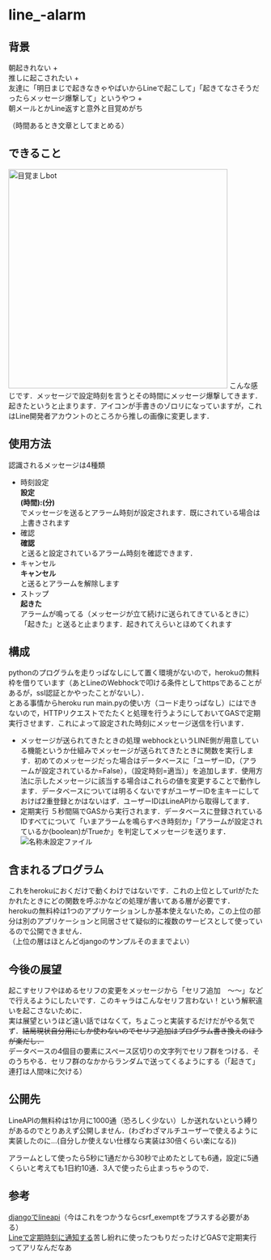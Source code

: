 # line_-alarm

## 背景
朝起きれない +  
推しに起こされたい +    
友達に「明日まじで起きなきゃやばいからLineで起こして」「起きてなさそうだったらメッセージ爆撃して」というやつ +  
朝メールとかLine返すと意外と目覚めがち

（時間あるとき文章としてまとめる）

## できること
<img width="433" alt="目覚ましbot" src="https://user-images.githubusercontent.com/69378772/129932386-8e530fe1-e180-4f10-8c86-6968cb3a90ce.png">
こんな感じです．メッセージで設定時刻を言うとその時間にメッセージ爆撃してきます．起きたというと止まります．アイコンが手書きのゾロリになっていますが，これはLine開発者アカウントのところから推しの画像に変更します．

## 使用方法
認識されるメッセージは4種類

- 時刻設定  
__設定  
  (時間):(分)__  
  でメッセージを送るとアラーム時刻が設定されます．既にされている場合は上書きされます
- 確認  
__確認__  
 と送ると設定されているアラーム時刻を確認できます．
- キャンセル   
__キャンセル__  
  と送るとアラームを解除します
- ストップ   
__起きた__  
  アラームが鳴ってる（メッセージが立て続けに送られてきているときに）「起きた」と送ると止まります．起きれてえらいとほめてくれます

## 構成
pythonのプログラムを走りっぱなしにして置く環境がないので，herokuの無料枠を借りています（あとLineのWebhockで叩ける条件としてhttpsであることがあるが，ssl認証とかやったことがないし）．  
とある事情からheroku run main.pyの使い方（コード走りっぱなし）にはできないので，HTTPリクエストでたたくと処理を行うようにしておいてGASで定期実行させます．これによって設定された時刻にメッセージ送信を行います．  
- メッセージが送られてきたときの処理  webhockというLINE側が用意している機能というか仕組みでメッセージが送られてきたときに関数を実行します．初めてのメッセージだった場合はデータベースに「ユーザーID，（アラームが設定されているか=False），（設定時刻=適当）」を追加します．使用方法に示したメッセージに該当する場合はこれらの値を変更することで動作します．データベースについては明るくないですがユーザーIDを主キーにしておけば2重登録とかはないはず．ユーザーIDはLineAPIから取得してます．
- 定期実行  ５秒間隔でGASから実行されます．データベースに登録されているIDすべてについて「いまアラームを鳴らすべき時刻か」「アラームが設定されているか(boolean)がTrueか」を判定してメッセージを送ります．
![名称未設定ファイル](https://user-images.githubusercontent.com/69378772/129939978-1b69bf57-6654-4a7d-bb68-1834369093ac.png)

## 含まれるプログラム
これをherokuにおくだけで動くわけではないです．これの上位としてurlがたたかれたときにどの関数を呼ぶかなどの処理が書いてある層が必要です．  
herokuの無料枠は1つのアプリケーションしか基本使えないため，この上位の部分は別のアプリケーションと同居させて疑似的に複数のサービスとして使っているので公開できません．  
（上位の層はほとんどdjangoのサンプルそのままでよい）


## 今後の展望
起こすセリフやほめるセリフの変更をメッセージから「セリフ追加　～～」などで行えるようにしたいです．このキャラはこんなセリフ言わない！という解釈違いを起こさないために．  
実は展望というほど遠い話ではなくて，ちょこっと実装するだけだがやる気でず．~~結局現状自分用にしか使わないのでセリフ追加はプログラム書き換えのほうが楽だし．~~  
データベースの4個目の要素にスペース区切りの文字列でセリフ群をつける．そのうちやる．セリフ群のなかからランダムで送ってくるようにする（「起きて」連打は人間味に欠ける）

## 公開先
LineAPIの無料枠は1か月に1000通（恐ろしく少ない）しか送れないという縛りがあるのでとりあえず公開しません．(わざわざマルチユーザーで使えるように実装したのに...(自分しか使えない仕様なら実装は30倍くらい楽になる)) 　

アラームとして使ったら5秒に1通だから30秒で止めたとしても6通，設定に5通くらいと考えても1日約10通．3人で使ったら止まっちゃうので．

## 参考
[djangoでlineapi](https://keinumata.hatenablog.com/entry/2018/05/08/122348)（今はこれをつかうならcsrf_exemptをプラスする必要がある）  
[Lineで定期時刻に通知する](https://qiita.com/RyoheiAdachi/items/6c747d40fea4c09107f0)苦し紛れに使ったつもりだったけどGASで定期実行ってアリなんだなあ
